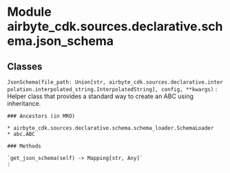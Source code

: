 Module airbyte_cdk.sources.declarative.schema.json_schema
=========================================================

Classes
-------

`JsonSchema(file_path: Union[str, airbyte_cdk.sources.declarative.interpolation.interpolated_string.InterpolatedString], config, **kwargs)`
:   Helper class that provides a standard way to create an ABC using
    inheritance.

    ### Ancestors (in MRO)

    * airbyte_cdk.sources.declarative.schema.schema_loader.SchemaLoader
    * abc.ABC

    ### Methods

    `get_json_schema(self) ‑> Mapping[str, Any]`
    :